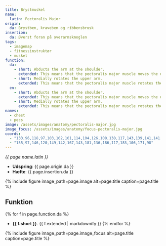 ```yaml
---
title: Brystmuskel
name:
  latin: Pectoralis Major
origin:
  da: Brystben, kraveben og ribbensbrusk
insertion:
  da: Øverst foran på overarmsknoglen
tags:
  - imagemap
  - fitnessinstruktør
  - muskel
function:
  da:
    - short: Abducts the arm at the shoulder.
      extended: This means that the pectoralis major muscle moves the upper arm away from the vertical midline of the body (i.e. the action of raising your arms to the side).
    - short: Medially rotates the upper arm.
      extended: This means that the pectoralis major muscle rotates the upper arm inward around the axis of the bone (i.e. it rotates the upper arm toward the vertical midline of the body).
  en:
    - short: Abducts the arm at the shoulder.
      extended: This means that the pectoralis major muscle moves the upper arm away from the vertical midline of the body (i.e. the action of raising your arms to the side).
    - short: Medially rotates the upper arm.
      extended: This means that the pectoralis major muscle rotates the upper arm inward around the axis of the bone (i.e. it rotates the upper arm toward the vertical midline of the body).
names:
  - chest
  - pecs
image: /assets/images/anatomy/pectoralis-major.jpg
image_focus: /assets/images/anatomy/focus-pectoralis-major.jpg
coords:
  - "133,96,118,97,103,102,101,114,104,126,108,138,117,143,139,141,141,121"
  - "155,97,146,120,149,142,167,143,181,136,186,117,183,106,171,98"
---
```


_{{ page.name.latin }}_

- **Udspring**: {{ page.origin.da }}
- **Hæfte**: {{ page.insertion.da }}

{% include figure image_path=page.image alt=page.title caption=page.title %}

## Funktion

{% for f in page.function.da %}
- **{{ f.short }}**.
  {{ f.extended | markdownify }}
{% endfor %}

{% include figure image_path=page.image_focus alt=page.title caption=page.title %}
